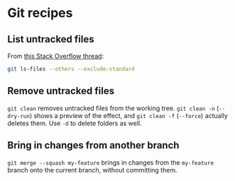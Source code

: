 # Git recipes

## List untracked files

From [this Stack Overflow thread](https://stackoverflow.com/questions/3801321/git-list-only-untracked-files-also-custom-commands):

```bash
git ls-files --others --exclude-standard
```

## Remove untracked files

`git clean` removes untracked files from the working tree. `git clean -n` (`--dry-run`) shows a preview of the effect, and `git clean -f` (`--force`) actually deletes them. Use `-d` to delete folders as well.

## Bring in changes from another branch

`git merge --squash my-feature` brings in changes from the `my-feature` branch onto the current branch, without committing them.
